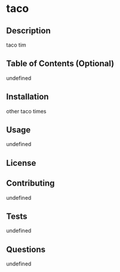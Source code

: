 
  # taco

  ## Description

  taco tim

  ## Table of Contents (Optional)

  undefined

  ## Installation

  other taco times

  ## Usage

  undefined

  ## License
  
  

  ## Contributing

  undefined

  ## Tests

  undefined

  ## Questions

  undefined

